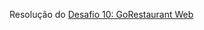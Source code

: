 Resolução do [Desafio 10: GoRestaurant Web](https://github.com/rocketseat-education/bootcamp-gostack-desafios/tree/master/desafio-reactjs-crud)
